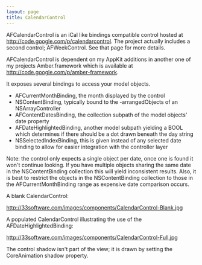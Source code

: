 ```yaml
---
layout: page
title: CalendarControl
---
```


AFCalendarControl is an iCal like bindings compatible control hosted at http://code.google.com/p/calendarcontrol. The project actually includes a second control; AFWeekControl. See that page for more details.

AFCalendarControl is dependent on my AppKit additions in another one of my projects Amber.framework which is available at http://code.google.com/p/amber-framework.

It exposes several bindings to access your model objects.


* AFCurrentMonthBinding, the month displayed by the control
* NSContentBinding, typically bound to the -arrangedObjects of an NSArrayController 
* AFContentDatesBinding, the collection subpath of the model objects' date property
* AFDateHighlightedBinding, another model subpath yielding a BOOL which determines if there should be a dot drawn beneath the day string
* NSSelectedIndexBinding, this is given instead of any selected date binding to allow for easier integration with the controller layer


Note: the control only expects a single object per date, once one is found it won't continue looking. If you have multiple objects sharing the same date in the NSContentBinding collection this will yield inconsistent results. Also, it is best to restrict the objects in the NSContentBinding collection to those in the AFCurrentMonthBinding range as expensive date comparison occurs.


A blank CalendarControl:

http://33software.com/images/components/CalendarControl-Blank.jpg

A populated CalendarControl illustrating the use of the AFDateHighlightedBinding:

http://33software.com/images/components/CalendarControl-Full.jpg


The control shadow isn't part of the view; it is drawn by setting the CoreAnimation shadow property.


